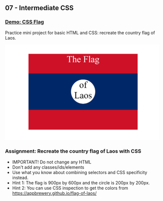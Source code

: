 ## 07 - Intermediate CSS

### [Demo: CSS Flag](https://replit.com/@gdbecker/CSSLaosFlag)

Practice mini project for basic HTML and CSS: recreate the country flag of Laos.

!["Page"](./Page.png)

### Assignment: Recreate the country flag of Laos with CSS

- IMPORTANT! Do not change any HTML
- Don't add any classes/ids/elements
- Use what you know about combining selectors and CSS specificity instead.
- Hint 1: The flag is 900px by 600px and the circle is 200px by 200px.
- Hint 2: You can use CSS inspection to get the colors from https://appbrewery.github.io/flag-of-laos/
